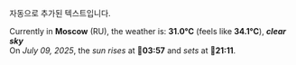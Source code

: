 
자동으로 추가된 텍스트입니다.

<!--START_SECTION:weather:moscow-->
Currently in **Moscow** (RU), the weather is: **31.0°C** (feels like **34.1°C**), ***clear sky***<br/>
On *July 09, 2025*, the *sun rises* at 🌅**03:57** and *sets* at 🌇**21:11**.
<!--END_SECTION:weather-->
